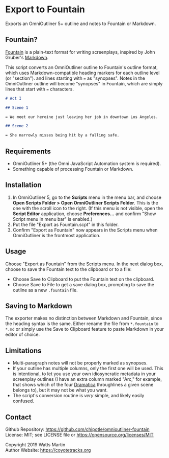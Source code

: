 # Export to Fountain

Exports an OmniOutliner 5+ outline and notes to Fountain or Markdown.

## Fountain?

[Fountain][1] is a plain-text format for writing screenplays, inspired by John Gruber's [Markdown][2].

This script converts an OmniOutliner outline to Fountain's outline format, which uses Markdown-compatible heading markers for each outline level (or "section"). and lines starting with `=` as "synopses". Notes in the OmniOutliner outline will become "synopses" in Fountain, which are simply lines that start with `=` characters.

```markdown
# Act I

## Scene 1

= We meet our heroine just leaving her job in downtown Los Angeles.

## Scene 2

= She narrowly misses being hit by a falling safe.
```

[1]: https://fountain.io
[2]: https://daringfireball.net/projects/markdown/

## Requirements

* OmniOutliner 5+ (the Omni JavaScript Automation system is required).
* Something capable of processing Fountain or Markdown.

## Installation

1. In OmniOutliner 5, go to the **Scripts** menu in the menu bar, and choose **Open Scripts Folder > Open OmniOutliner Scripts Folder**. This is the one with the scroll icon to the right. (If this menu is not visible, open the **Script Editor** application, choose **Preferences...** and confirm "Show Script menu in menu bar" is enabled.)
2. Put the file "Export as Fountain.scpt" in this folder.
3. Confirm "Export as Fountain" now appears in the Scripts menu when OmniOutliner is the frontmost application.

## Usage

Choose "Export as Fountain" from the Scripts menu. In the next dialog box, choose to save the Fountain text to the clipboard or to a file:

* Choose Save to Clipboard to put the Fountain text on the clipboard.
* Choose Save to File to get a save dialog box, prompting to save the outline as a new `.fountain` file.

## Saving to Markdown

The exporter makes no distinction between Markdown and Fountain, since the heading syntax is the same. Either rename the file from `*.fountain` to `*.md` or simply use the Save to Clipboard feature to paste Markdown in your editor of choice.

## Limitations

* Multi-paragraph notes will not be properly marked as synopses.
* If your outline has multiple columns, only the first one will be used. This is intentional, to let you use your own idiosyncratic metadata in your screenplay outlines (I have an extra column marked "Arc," for example, that shows which of the four [Dramatica][3] throughlines a given scene belongs to), but it may not be what you want.
* The script's conversion routine is *very* simple, and likely easily confused.

[3]: http://dramatica.com/theory/book/Foundations

## Contact

Github Repository: <https://github.com/chipotle/omnioutliner-fountain>  
License: MIT; see LICENSE file or <https://opensource.org/licenses/MIT>

Copyright 2019 Watts Martin  
Author Website: <https://coyotetracks.org>  
